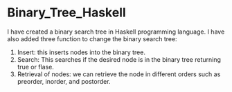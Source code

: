 # Binary_Tree_Haskell

I have created a binary search tree in Haskell programming language. I have also added three function to change the binary search tree:

1.  Insert: this inserts nodes into the binary tree. 
2.  Search: This searches if the desired node is in the binary tree returning true or flase.
3.  Retrieval of nodes: we can retrieve the node in different orders such as preorder, inorder, and postorder.
